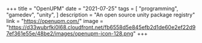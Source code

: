 +++
title = "OpenUPM"
date = "2021-07-25"
tags = [
    "programming",
    "gamedev",
    "unity",
]
description = "An open source unity package registry"
link = "https://openupm.com/"
image = "https://d33wubrfki0l68.cloudfront.net/fb6558d5e845efb2d1de60e2ef22d97ef361e55e/48be2/images/openupm-icon-128.png"
+++
